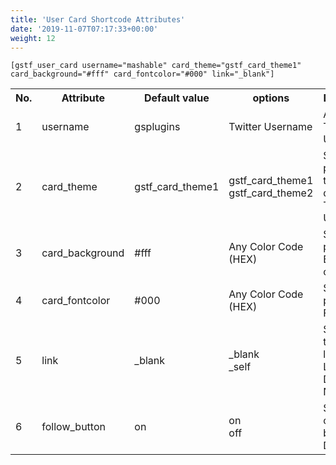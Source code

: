 ```yaml
---
title: 'User Card Shortcode Attributes'
date: '2019-11-07T07:17:33+00:00'
weight: 12
---
```


```
[gstf_user_card username="mashable" card_theme="gstf_card_theme1" card_background="#fff" card_fontcolor="#000" link="_blank"]
```

<table class="table table-responsive table-bordered">
	<tbody>
		<tr>
			<th>No.</th>
			<th>Attribute</th>
			<th>Default value</th>
			<th>options</th>
			<th>Description</th>
		</tr>
		<tr>
			<td>1</td>
			<td>username</td>
			<td>gsplugins</td>
			<td>Twitter Username</td>
			<td>Add your Twitter Username.</td>
		</tr>
		<tr>
			<td>2</td>
			<td>card_theme</td>
			<td>gstf_card_theme1</td>
			<td>
				gstf_card_theme1 <br> 
				gstf_card_theme2</td>
			<td>Select preferred theme to display Twitter User Card</td>
		</tr>
		<tr>
			<td>3</td>
			<td>card_background</td>
			<td>#fff</td>
			<td>Any Color Code (HEX)</td>
			<td>Set preffered Background color.</td>
		</tr>
		<tr>
			<td>4</td>
			<td>card_fontcolor</td>
			<td>#000</td>
			<td>Any Color Code (HEX)</td>
			<td>Set preffered Font color.</td>
		</tr>
		<tr>
			<td>5</td>
			<td>link</td>
			<td>_blank</td>
			<td>
				_blank <br>  
				_self
			</td>
			<td>Specify target to load the Links, Default New Tab</td>
		</tr>
		<tr>
			<td>6</td>
			<td>follow_button</td>
			<td>on</td>
			<td>
				on <br>   
				off
			</td>
			<td>Switch on / off Follow button, Default ON</td>
		</tr>
	</tbody>
</table>
